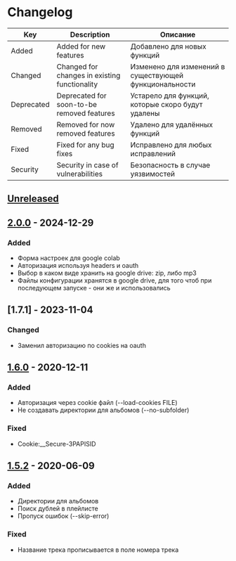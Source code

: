 # Changelog

| Key           | Description                                   | Описание
|---            |---                                            |---
| Added         | Added for new features                        | Добавлено для новых функций
| Changed       | Changed for changes in existing functionality | Изменено для изменений в существующей функциональности
| Deprecated    | Deprecated for soon-to-be removed features    | Устарело для функций, которые скоро будут удалены
| Removed       | Removed for now removed features              | Удалено для удалённых функций
| Fixed         | Fixed for any bug fixes                       | Исправлено для любых исправлений
| Security      | Security in case of vulnerabilities           | Безопасность в случае уязвимостей


## [Unreleased](../../compare/2.0.0...HEAD)

## [2.0.0](../../releases/tag/2.0.0) - 2024-12-29
### Added
* Форма настроек для google colab
* Авторизация используя headers и oauth
* Выбор в каком виде хранить на google drive: zip, либо mp3
* Файлы конфигурации хранятся в google drive, для того чтоб при последующем запуске - они же и использовались

## [1.7.1] - 2023-11-04
### Changed
* Заменил авторизацию по cookies на oauth

## [1.6.0](../../releases/tag/v1.6.0) - 2020-12-11
### Added
* Авторизация через cookie файл (--load-cookies FILE)
* Не создавать директории для альбомов (--no-subfolder)
### Fixed
* Cookie:__Secure-3PAPISID

## [1.5.2](../../releases/tag/v1.5.2) - 2020-06-09
### Added
* Директории для альбомов
* Поиск дублей в плейлисте
* Пропуск ошибок (--skip-error)
### Fixed
* Название трека прописывается в поле номера трека
